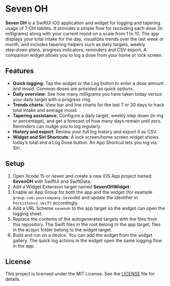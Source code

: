 # Seven OH

**Seven OH** is a SwiftUI iOS application and widget for logging and tapering usage of 7‑OH tablets.  It provides a simple flow for recording each dose (in milligrams) along with your current mood on a scale from 1 to 10.  The app displays your total intake for the day, visualizes trends over the last week or month, and includes tapering helpers such as daily targets, weekly step‑down plans, progress indicators, reminders and CSV export.  A companion widget allows you to log a dose from your home or lock screen.

## Features

- **Quick logging**: Tap the widget or the Log button to enter a dose amount and mood.  Common doses are provided as quick options.
- **Daily overview**: See how many milligrams you have taken today versus your daily target with a progress ring.
- **Trends charts**: View bar and line charts for the last 7 or 30 days to track total intake and average mood.
- **Tapering assistance**: Configure a daily target, weekly step down (in mg or percentage), and get a forecast of how many days remain until zero.  Reminders can nudge you to log regularly.
- **History and export**: Review your full log history and export it as CSV.
- **Widget and Siri Shortcuts**: A lock screen/home screen widget shows today’s total and a Log Dose button.  An App Shortcut lets you log via Siri.

## Setup

1. Open Xcode 15 or newer and create a new iOS App project named **SevenOH** with SwiftUI and SwiftData.
2. Add a Widget Extension target named **SevenOHWidget**.
3. Enable an App Group for both the app and the widget (for example `group.com.yourcompany.SevenOH`) and update the identifier in `Persistence.swift` accordingly.
4. Add a URL Scheme `sevenoh` to the app target so the widget can open the logging sheet.
5. Replace the contents of the autogenerated targets with the files from this repository.  The Swift files in the root belong to the app target; files in the `Widget` folder belong to the widget target.
6. Build and run on a device.  You can add the widget from the widget gallery.  The quick log actions in the widget open the same logging flow in the app.

## License

This project is licensed under the MIT License.  See the [LICENSE](LICENSE) file for details.